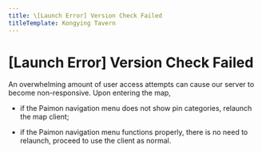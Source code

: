 ```yaml
---
title: \[Launch Error] Version Check Failed
titleTemplate: Kongying Tavern
---
```


[原文：【无法打开】提示“数据查询失败”、“版本查询失败”]: (https://support.qq.com/products/321980/faqs/97055)

# [Launch Error] Version Check Failed

An overwhelming amount of user access attempts can cause our server to become non-responsive. Upon entering the map,

- if the Paimon navigation menu does not show pin categories, relaunch the map client;

- if the Paimon navigation menu functions properly, there is no need to relaunch, proceed to use the client as normal.
